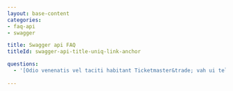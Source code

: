 ```yaml
---
layout: base-content
categories:
- faq-api
- swagger

title: Swagger api FAQ
titleId: swagger-api-title-uniq-link-anchor

questions:
  - '[Odio venenatis vel taciti habitant Ticketmaster&trade; vah ui teln ihshtan ah](/support/faq/#swagger-1)'
  
---
```

